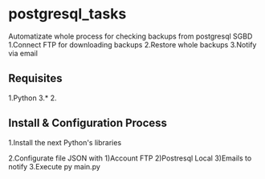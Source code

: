 # postgresql_tasks
Automatizate whole process for checking backups from postgresql SGBD
1.Connect FTP for downloading backups
2.Restore whole backups
3.Notify via email

## Requisites
1.Python 3.*
2.

## Install & Configuration Process
1.Install the next Python's libraries

2.Configurate file JSON with 1)Account FTP 2)Postresql Local 3)Emails to notify
3.Execute py main.py